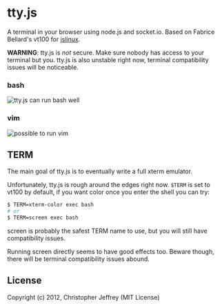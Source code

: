 # tty.js

A terminal in your browser using node.js and socket.io. Based on Fabrice
Bellard's vt100 for [jslinux](http://bellard.org/jslinux/).

__WARNING__: tty.js is *not* secure. Make sure nobody has access to your
terminal but you. tty.js is also unstable right now, terminal compatibility
issues will be noticeable.

### bash

![tty.js can run bash well](http://imgur.com/D5x3k)

### vim

![possible to run vim](http://imgur.com/K0dXe)

## TERM

The main goal of tty.js is to eventually write a full xterm emulator.

Unfortunately, tty.js is rough around the edges right now. `$TERM` is
set to vt100 by default, if you want color once you enter the shell you can try:

``` bash
$ TERM=xterm-color exec bash
# or
$ TERM=screen exec bash
```

screen is probably the safest TERM name to use, but you will still have
compatibility issues.

Running screen directly seems to have good effects too. Beware though, there
will be terminal compatibility issues abound.

## License

Copyright (c) 2012, Christopher Jeffrey (MIT License)
